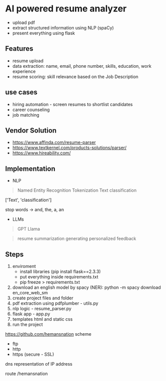 # AI powered resume analyzer

- upload pdf
- extract structured information using NLP (spaCy)
- present everything using flask

## Features

- resume upload
- data extraction: name, email, phone number, skills, education, work experience
- resume scoring: skill relevance based on the Job Description

## use cases

- hiring automation - screen resumes to shortlist candidates
- career counseling
- job matching

## Vendor Solution

- https://www.affinda.com/resume-parser
- https://www.textkernel.com/products-solutions/parser/
- https://www.hireability.com/

## Implementation

- NLP
> Named Entity Recognition
> Tokenization
> Text classification

['Text', 'classification']

stop words -> and, the, a, an

- LLMs

> GPT
> Llama

> resume summarization
> generating personalized feedback


## Steps

1. enviroment
    - install libraries (pip install flask==2.3.3)
    - put everything inside requirements.txt
    - pip freeze > requirements.txt
2. download an english model by spacy (NER): python -m spacy download en_core_web_sm
3. create project files and folder
4. pdf extraction using pdfplumber - utils.py
5. nlp logic - resume_parser.py
6. flask app - app.py
7. templates html and static css
8. run the project



 https://github.com/hemansnation
scheme
- ftp
- http
- https (secure - SSL)

dns
representation of IP address

route
/hemansnation
